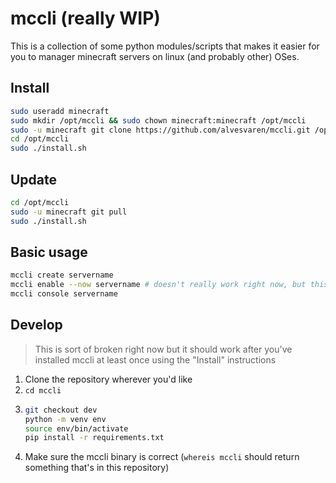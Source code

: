 # mccli (really WIP)

This is a collection of some python modules/scripts that makes it easier for you to manager minecraft servers on linux (and probably other) OSes.

## Install

```bash
sudo useradd minecraft
sudo mkdir /opt/mccli && sudo chown minecraft:minecraft /opt/mccli
sudo -u minecraft git clone https://github.com/alvesvaren/mccli.git /opt/mccli
cd /opt/mccli
sudo ./install.sh
```

## Update

```bash
cd /opt/mccli
sudo -u minecraft git pull
sudo ./install.sh
```

## Basic usage

```bash
mccli create servername
mccli enable --now servername # doesn't really work right now, but this is how it's meant to be used, replace with 'sudo systemctl enabe --now minecraft-server@servername.service'
mccli console servername
```

## Develop
> This is sort of broken right now but it should work after you've installed mccli at least once using the "Install" instructions
1. Clone the repository wherever you'd like
2. `cd mccli`
3. ```bash
   git checkout dev
   python -m venv env
   source env/bin/activate
   pip install -r requirements.txt
   ```
4. Make sure the mccli binary is correct (`whereis mccli` should return something that's in this repository)
